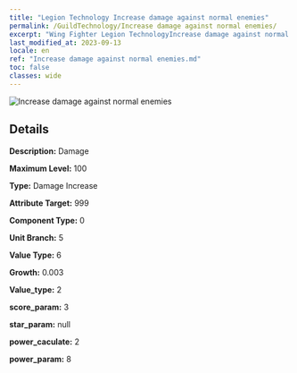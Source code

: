 ```yaml
---
title: "Legion Technology Increase damage against normal enemies"
permalink: /GuildTechnology/Increase damage against normal enemies/
excerpt: "Wing Fighter Legion TechnologyIncrease damage against normal enemies"
last_modified_at: 2023-09-13
locale: en
ref: "Increase damage against normal enemies.md"
toc: false
classes: wide
---
```



![Increase damage against normal enemies](/images/guild_technology/guild_tech_icon_27.png)

## Details

  **Description:** Damage

  **Maximum Level:** 100

  **Type:** Damage Increase

  **Attribute Target:** 999

  **Component Type:** 0

  **Unit Branch:** 5

  **Value Type:** 6

  **Growth:** 0.003

  **Value_type:** 2

  **score_param:** 3

  **star_param:** null

  **power_caculate:** 2

  **power_param:** 8


